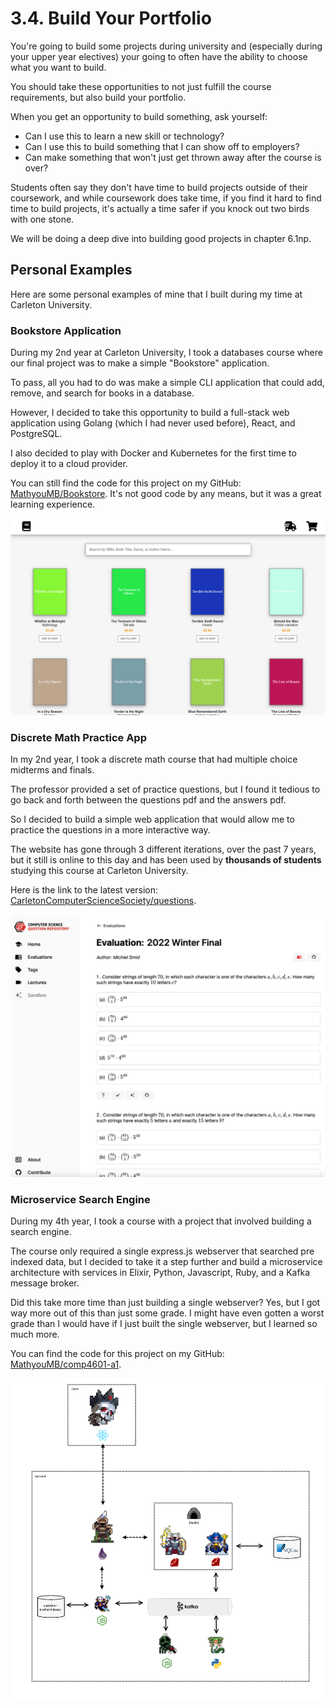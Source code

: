 # 3.4. Build Your Portfolio

You're going to build some projects during university and (especially during your upper year electives) your going to often have the ability to choose what you want to build.

You should take these opportunities to not just fulfill the course requirements, but also build your portfolio.

When you get an opportunity to build something, ask yourself:

- Can I use this to learn a new skill or technology?
- Can I use this to build something that I can show off to employers?
- Can make something that won't just get thrown away after the course is over?

Students often say they don't have time to build projects outside of their coursework, and while coursework does take time, if you find it hard to find time to build projects, it's actually a time safer if you knock out two birds with one stone.

We will be doing a deep dive into building good projects in chapter 6.1np.

## Personal Examples

Here are some personal examples of mine that I built during my time at Carleton University.

### Bookstore Application

During my 2nd year at Carleton University, I took a databases course where our final project was to make a simple "Bookstore" application.

To pass, all you had to do was make a simple CLI application that could add, remove, and search for books in a database.

However, I decided to take this opportunity to build a full-stack web application using Golang (which I had never used before), React, and PostgreSQL.

I also decided to play with Docker and Kubernetes for the first time to deploy it to a cloud provider.

You can still find the code for this project on my GitHub: [MathyouMB/Bookstore](https://github.com/MathyouMB/bookstore). It's not good code by any means, but it was a great learning experience.

![Bookstore Application](img/bookstore.png)

### Discrete Math Practice App

In my 2nd year, I took a discrete math course that had multiple choice midterms and finals.

The professor provided a set of practice questions, but I found it tedious to go back and forth between the questions pdf and the answers pdf.

So I decided to build a simple web application that would allow me to practice the questions in a more interactive way.

The website has gone through 3 different iterations, over the past 7 years, but it still is online to this day and has been used by **thousands of students** studying this course at Carleton University.

Here is the link to the latest version: [CarletonComputerScienceSociety/questions](https://github.com/CarletonComputerScienceSociety/questions).

![Computer Science Questions Repository](img/questions-repository.png)

### Microservice Search Engine

During my 4th year, I took a course with a project that involved building a search engine.

The course only required a single express.js webserver that searched pre indexed data, but I decided to take it a step further and build a microservice architecture with services in Elixir, Python, Javascript, Ruby, and a Kafka message broker.

Did this take more time than just building a single webserver? Yes, but I got way more out of this than just some grade. I might have even gotten a worst grade than I would have if I just built the single webserver, but I learned so much more.

You can find the code for this project on my GitHub: [MathyouMB/comp4601-a1](https://github.com/MathyouMB/comp4601-a1).

![Microservice Search Engine](img/search-engine.png)

